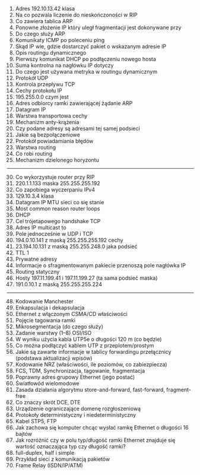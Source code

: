 1.  Adres 192.10.13.42 klasa 
2.  Na co pozwala liczenie do nieskończoności w RIP 
3.  Co zawiera tablica ARP 
4.  Ponowne złożenie IP który uległ fragmentacji  jest dokonywane przy 
5.  Do czego służy ARP 
6.  Komunikaty ICMP po poleceniu ping 
7.  Skąd IP wie, gdzie dostarczyć pakiet o wskazanym adresie IP 
8.  Opis routingu dynamicznego 
9.  Pierwszy komunikat DHCP po podłączeniu nowego hosta 
10. Suma kontrolna na nagłówku IP dotyczy 
11. Do czego jest używana metryka w routingu dynamicznym 
12. Protokół UDP 
13. Kontrola przepływu TCP 
14. Cechy protokołu IP 
15. 195.255.0.0 czym jest 
16. Adres odbiorcy ramki zawierającej żądanie ARP 
17. Datagram IP 
18. Warstwa transportowa cechy 
19. Mechanizm anty-krążenia 
20. Czy podane adresy są adresami tej samej podsieci 
21. Jakie są bezpołączeniowe 
22. Protokół powiadamiania błędów 
23. Warstwa routing 
24. Co robi routing 
25. Mechanizm dzielonego horyzontu 

--- 

30. Co wykorzystuje router przy RIP 
31. 220.1.1.133 maska 255.255.255.192 
32. Co zapobiega wyczerpaniu IPv4 
33. 129.10.3.4 klasa 
34. Datagram IP MTU sieci co się stanie 
35. Most common reason router loops 
36. DHCP 
37. Cel trójetapowego handshake TCP 
38. Adres IP multicast to 
39. Pole jednocześnie w UDP i TCP 
40. 194.0.10.141 z maską 255.255.255.192 cechy 
41. 23.194.10.131 z maską 255.255.248.0 jaka podsieć 
42. TTL 1 
43. Prywatne adresy 
44. Informacje o sfragmentowanym pakiecie przenoszą pole nagłówka IP 
45. Routing statyczny 
46. Hosty 197.11.199.41 i 197.11.199.27 (ta sama podsieć maska) 
47. 191.0.10.1 z maską 255.255.255.224 
 
---

48.  Kodowanie Manchester 
49.  Enkapsulacja i dekapsulacja 
50.  Ethernet z włączonym CSMA/CD właściwości 
51.  Pojęcie tagowania ramki 
52.  Mikrosegmentacja (do czego służy) 
53.  Zadanie warstwy (1–8) OSI/ISO 
54.  W wyniku użycia kabla UTP5e o długości 120 m (co będzie) 
55.  Co można podłączyć kablem UTP z przeplotem/prostym 
56.  Jakie są zawarte informacje w tablicy forwardingu przełącznicy (podstawa aktualizacji wpisów) 
57.  Kodowanie NRZ (właściwości, ile poziomów, co zabiezpiecza)
58.  FCS, TDM, Synchronizacja, tagowanie, fragmentacja 
59.  Poprawny adres grupowy Ethernet (jego postać) 
60.  Światłowód wielomodowe 
61.  Zasada działania algorytmu store-and-forward, fast-forward, fragment-free 
62.  Co znaczy skrót DCE, DTE 
63.  Urządzenie ograniczające domenę rozgłoszeniową 
64.  Protokoły deterministyczny i niedeterministyczny 
65.  Kabel STP5, FTP 
66.  Jak zachowa się komputer chcąc wysłać ramkę Ethernet o długości 16 bajtów 
67.  Jak rozróżnić czy w polu typ/długość ramki Ethernet znajduje się wartość oznaczająca typ czy długość ramki? 
68.  full-duplex, half i simple 
69.  Przykład sieci z komunikacją pakietów 
70.  Frame Relay (ISDN/IP/ATM) 
 
 